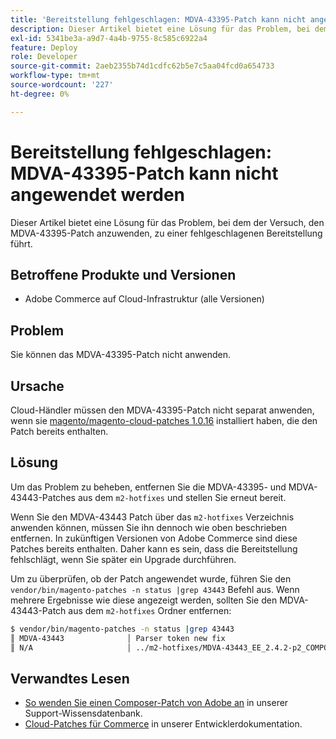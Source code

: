```yaml
---
title: 'Bereitstellung fehlgeschlagen: MDVA-43395-Patch kann nicht angewendet werden'
description: Dieser Artikel bietet eine Lösung für das Problem, bei dem der Versuch, den MDVA-43395-Patch anzuwenden, zu einer fehlgeschlagenen Bereitstellung führt.
exl-id: 5341be3a-a9d7-4a4b-9755-8c585c6922a4
feature: Deploy
role: Developer
source-git-commit: 2aeb2355b74d1cdfc62b5e7c5aa04fcd0a654733
workflow-type: tm+mt
source-wordcount: '227'
ht-degree: 0%

---
```


# Bereitstellung fehlgeschlagen: MDVA-43395-Patch kann nicht angewendet werden

Dieser Artikel bietet eine Lösung für das Problem, bei dem der Versuch, den MDVA-43395-Patch anzuwenden, zu einer fehlgeschlagenen Bereitstellung führt.

## Betroffene Produkte und Versionen

* Adobe Commerce auf Cloud-Infrastruktur (alle Versionen)

## Problem

Sie können das MDVA-43395-Patch nicht anwenden.

## Ursache

Cloud-Händler müssen den MDVA-43395-Patch nicht separat anwenden, wenn sie [magento/magento-cloud-patches 1.0.16](https://experienceleague.adobe.com/en/docs/commerce-cloud-service/user-guide/release-notes/cloud-patches#v1016) installiert haben, die den Patch bereits enthalten.

## Lösung

Um das Problem zu beheben, entfernen Sie die MDVA-43395- und MDVA-43443-Patches aus dem `m2-hotfixes` und stellen Sie erneut bereit.

Wenn Sie den MDVA-43443 Patch über das `m2-hotfixes` Verzeichnis anwenden können, müssen Sie ihn dennoch wie oben beschrieben entfernen. In zukünftigen Versionen von Adobe Commerce sind diese Patches bereits enthalten. Daher kann es sein, dass die Bereitstellung fehlschlägt, wenn Sie später ein Upgrade durchführen.

Um zu überprüfen, ob der Patch angewendet wurde, führen Sie den `vendor/bin/magento-patches -n status |grep 43443` Befehl aus.
Wenn mehrere Ergebnisse wie diese angezeigt werden, sollten Sie den MDVA-43443-Patch aus dem `m2-hotfixes` Ordner entfernen:

```bash
$ vendor/bin/magento-patches -n status |grep 43443
║ MDVA-43443              │ Parser token new fix                                         │ Other           │ Adobe Commerce Support │ Applied     │ Patch type: Required                                     ║
║ N/A                     │ ../m2-hotfixes/MDVA-43443_EE_2.4.2-p2_COMPOSER_v1.patch      │ Other           │ Local                  │ Applied     │ Patch type: Custom                                       ║
```

## Verwandtes Lesen

* [So wenden Sie einen Composer-Patch von Adobe an](/help/how-to/general/how-to-apply-a-composer-patch-provided-by-magento.md) in unserer Support-Wissensdatenbank.
* [Cloud-Patches für Commerce](https://experienceleague.adobe.com/en/docs/commerce-cloud-service/user-guide/release-notes/cloud-patches#v1016) in unserer Entwicklerdokumentation.
